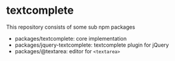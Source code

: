 # textcomplete

This repository consists of some sub npm packages

- packages/textcomplete: core implementation
- packages/jquery-textcomplete: textcomplete plugin for jQuery
- packages/@textarea: editor for `<textarea>`
